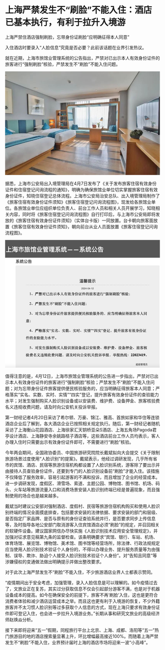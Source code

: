 # 上海严禁发生不“刷脸”不能入住：酒店已基本执行，有利于拉升入境游

上海严禁住酒店强制刷脸，忘带身份证刷脸“应明确征得本人同意”

入住酒店时要录入“人脸信息”究竟是否必要？此前该话题在业界引发热议。

就在近期，上海市旅馆业管理系统的公告指出，严禁对已出示本人有效身份证件的旅客进行“强制刷脸”核验，严禁发生不“刷脸”不能入住问题。

![997fa83ed7659bb52a6e3127201b84a7.jpg](https://raw.githubusercontent.com/qqhsx/qqnews_image/main/2024/04/20/上海严禁发生不“刷脸”不能入住：酒店已基本执行，有利于拉升入境游/997fa83ed7659bb52a6e3127201b84a7.jpg)

据悉，上海市公安局出入境管理局在4月7日发布了《关于发布旅客住宿有效身份证件和住宿登记问询流程的通知》，明确为确保旅馆业单位切实掌握旅客住宿有效身份证件，知晓住宿登记总体流程。上海市公安局治安总队、出入境管理局制作了《旅客住宿有效身份证件须知》《旅客住宿登记问询流程图》，现发给各旅馆业单位。各旅馆业单位应组织单位负责人、前台工作人员和相关人员开展学习，知晓相关内容，同时将《旅客住宿登记问询流程图》自行打印后，与上海市公安局即将发放的《旅客住宿有效身份证件须知》（实体台卡版）一同放置。台卡朝向旅客面放置《旅客住宿有效身份证件须知》，朝向前台从业人员面放置《旅客住宿登记问询流程图》。

![bb5a079e491aa50d7e267ea73f47165a.jpg](https://raw.githubusercontent.com/qqhsx/qqnews_image/main/2024/04/20/上海严禁发生不“刷脸”不能入住：酒店已基本执行，有利于拉升入境游/bb5a079e491aa50d7e267ea73f47165a.jpg)

值得注意的是，4月12日，上海市旅馆业管理系统的公告进一步指出，严禁对已出示本人有效身份证件的旅客进行“强制刷脸”核验；严禁发生不“刷脸”不能入住问题；对为忘带身份证件旅客提供便民核验服务的，应当明确征得旅客本人同意；严格落实“实名、实数、实时、实情”“四实”登记，提升旅客有效身份证件的查验能力水平；对发生强制购买人脸识别设备或以安装费、维护费、设备押金、旅客核验费名义违规收费问题，请及时向公安机关投诉举报。

第一财经记者4月20日采访了希尔顿、万豪、锦江、雅高、首旅如家和华住等连锁酒店企业后了解到，各大酒店企业已按照相关规定执行。随后，第一财经记者随机采访了上海衡山花园酒店、上海徐家汇天钥桥亚朵S酒店、上海五角场Pagoda君亭设计酒店、上海静安寺余姚路桔子酒店等，这些酒店前台工作人员均表示，客人办理入住时只需要出示有效身份证件即可，不需要进行“刷脸”核验。

今年两会期间，全国政协委员、中国旅游研究院院长戴斌拟向大会提交《关于限制旅游场景过度使用“人脸识别”的提案》。戴斌表示，他经过调研发现，几乎所有省市的宾馆、酒店、民宿等旅游住宿机构都设置了人脸识别系统，游客除了要出示并由接待人员查验身份证件，还要到专门的人脸识别设备前“刷脸”才能入住。该措施不仅降低了服务效率，容易引起游客的不满和投诉，而且增加了企业的经营成本。进一步调研发现，度假区、滑雪场、索道、主题公园、博物馆、图书馆、机场、码头、火车站等旅游流量入口和消费场景安装人脸识别终端已经是普遍现象，而且强制使用的场合也是越来越多。

戴斌当时建议公安部对强制酒店、度假村、民宿等旅游住宿机构购买和使用人脸识别终端的情况全面摸底排查，包括要求安装的法律依据、要求安装的部门和层级、是否指定厂家品牌、是否与原有的身份证查验系统并行，是否要求同步上传信息等，及时指导各地公安部门取消游客入住宾馆酒店必须“刷脸”的规定，并召回相关的软硬件设备。建议国家网信办尽快实施《人脸识别技术应用安全管理规定》，并加强对征求意见稿第九条的监督检查。该条明确要求“宾馆、银行、车站、机场、体育场馆、展览馆、博物馆、美术馆、图书馆等经营场所，除法律、行政法规规定应当使用人脸识别技术验证个人身份的，不得以办理业务、提升服务质量等为由强制、误导、欺诈、胁迫个人接受人脸识别技术验证个人身份”。对“告知且同意”等涉嫌侵权的变通做法做出明确提示并做出整改要求。

对于此次上海严禁发生不“刷脸”不能入住，不少旅游酒店业界人士都表示赞同。

“疫情期间出于安全考虑，加强管理，录入人脸信息是可以理解的。如今疫情过去了，文旅业正在复苏，其实过分获取信息不仅会引起部分游客不满，也是对于机器设备成本的提高。如今在确保安全的前提下，旅客不再‘刷脸’入住，这也是更符合消费者体验和减少酒店运营成本之举。而且这也更有利于入境游的恢复，不少外籍旅客并不太习惯人脸识别等过多获取个人信息的方式，现在上海只要求有效身份证件即可登记入住，也会进一步拉升入境游业务。”长期从事和研究文旅业的高级经济师赵焕焱分析。

接下来即将迎来“五一”假期，同程旅行平台上北京、上海、成都、洛阳等“五一”热门旅游目的地的酒店搜索量显著上升，环比增幅最高接近100%。而随着上海严禁发生不“刷脸”不能入住，业界预计届时上海的酒店市场将迎来一波“小高峰”。

